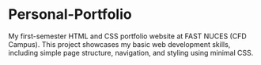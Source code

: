 # Personal-Portfolio
My first-semester HTML and CSS portfolio website at FAST NUCES (CFD Campus).  This project showcases my basic web development skills, including simple page structure, navigation, and styling using minimal CSS.
